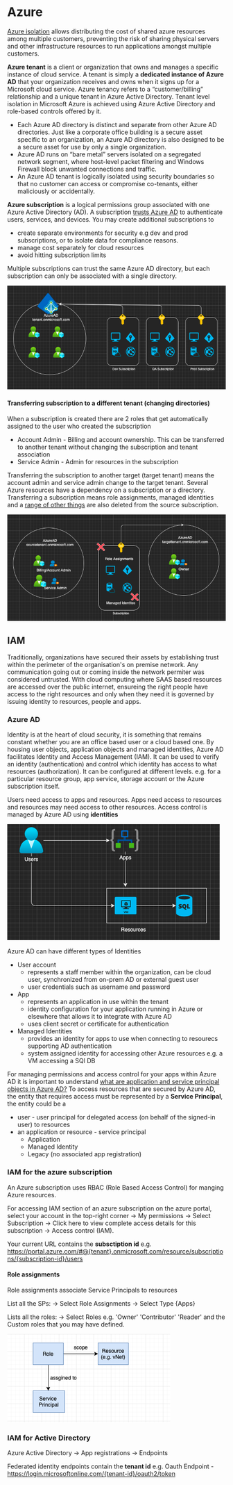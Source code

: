 # Azure

[Azure isolation](https://docs.microsoft.com/en-us/azure/security/azure-isolation) allows distributing the cost of shared azure resources among multiple customers, preventing the risk of sharing physical servers and other infrastructure resources to run applications amongst multiple customers.

**Azure tenant** is a client or organization that owns and manages a specific instance of cloud service. A tenant is simply a **dedicated instance of Azure AD** that your organization receives and owns when it signs up for a Microsoft cloud service. Azure tenancy refers to a “customer/billing” relationship and a unique tenant in Azure Active Directory. Tenant level isolation in Microsoft Azure is achieved using Azure Active Directory and role-based controls offered by it.

* Each Azure AD directory is distinct and separate from other Azure AD directories. Just like a corporate office building is a secure asset specific to an organization, an Azure AD directory is also designed to be a secure asset for use by only a single organization.
* Azure AD runs on “bare metal” servers isolated on a segregated network segment, where host-level packet filtering and Windows Firewall block unwanted connections and traffic.
* An Azure AD tenant is logically isolated using security boundaries so that no customer can access or compromise co-tenants, either maliciously or accidentally.

**Azure subscription** is a logical permissions group associated with one Azure Active Directory (AD). A subscription [trusts Azure AD](https://docs.microsoft.com/en-in/azure/active-directory/fundamentals/active-directory-how-subscriptions-associated-directory) to authenticate users, services, and devices. You may create additional subscriptions to
* create separate environments for security e.g dev and prod subscriptions, or to isolate data for compliance reasons. 
* manage cost separately for cloud resources
* avoid hitting subscription limits

Multiple subscriptions can trust the same Azure AD directory, but each subscription can only be associated with a single directory.

![azuread-subscription.png](../../Images/azuread-subscription.png "AzureAD and Subscription Association")

#### Transferring subscription to a different tenant (changing directories)

When a subscription is created there are 2 roles that get automatically assigned to the user who created the subscription

* Account Admin - Billing and account ownership. This can be transferred to another tenant without changing the subscription and tenant association
* Service Admin - Admin for resources in the subscription

Transferring the subscription to another target (target tenant) means the account admin and service admin change to the target tenant. Several Azure resources have a dependency on a subscription or a directory. Transferring a subscription means role assignments, managed identities and a [range of other things](https://docs.microsoft.com/en-us/azure/role-based-access-control/transfer-subscription#understand-the-impact-of-transferring-a-subscription) are also deleted from the source subscription.

![tenant-transfer.png](../../Images/tenant-transfer.png "AzureAD and Subscription Association")

## IAM

Traditionally, organizations have secured their assets by establishing trust within the perimeter of the organisation's on premise network. Any communication going out or coming inside the network permiter was considered untrusted. With cloud computing where SAAS based resources are accessed over the public internet, ensureing the right people have access to the right resources and only when they need it is governed by issuing identity to resources, people and apps.

### Azure AD

Identity is at the heart of cloud security, it is something that remains constant whether you are an office based user or a cloud based one. By housing user objects, application objects and managed identities, Azure AD facilitates Identity and Access Management (IAM). It can be used to verify an identity (authentication) and control which identity has access to what resources (authorization). It can be configured at different levels. e.g. for a particular resource group, app service, storage account or the Azure subscription itself.

Users need access to apps and resources. Apps need access to resources and resources may need access to other resources. Access control is managed by Azure AD using **identities**

![access-patterns.png](../../Images/access-patterns.png)

Azure AD can have different types of Identities

* User account
  * represents a staff member within the organization, can be cloud user, synchronized from on-prem AD or external guest user
  * user credentials such as username and password
* App
  * represents an application in use within the tenant
  * identity configuration for your application running in Azure or elsewhere that allows it to integrate with Azure AD
  * uses client secret or certificate for authentication
* Managed Identities
  * provides an identity for apps to use when connecting to resourecs supporting AD authentication
  * system assigned identity for accessing other Azure resources e.g. a VM accessing a SQl DB

For managing permissions and access control for your apps within Azure AD it is important to understand [what are application and service principal objects in Azure AD?](https://docs.microsoft.com/en-us/azure/active-directory/develop/app-objects-and-service-principals) To access resources that are secured by Azure AD, the entity that requires access must be represented by a **Service Principal**, the entity could be a

* user - user principal for delegated access (on behalf of the signed-in user) to resources
* an application or resource - service principal
  * Application
  * Managed Identity
  * Legacy (no associated app registration)

### IAM for the azure subscription

An Azure subscription uses RBAC (Role Based Access Control) for manging Azure resources.

For accessing IAM section of an azure subscription on the azure portal, select your account in the top-right corner -> My permissions -> Select Subscription -> Click here to view complete access details for this subscription -> Access control (IAM).

Your current URL contains the **subsctiption id** e.g. https://portal.azure.com/#@{tenant}.onmicrosoft.com/resource/subscriptions/{subscription-id}/users

#### Role assignments

Role assignments associate Service Principals to resources

List all the SPs:  -> Select Role Assignments -> Select Type {Apps}

Lists all the roles: -> Select Roles e.g. 'Owner' 'Contributor' 'Reader' and the Custom roles that you may have defined.

![azure-role-assignment.png](../../Images/azure-role-assignment.png)

### IAM for Active Directory

Azure Active Directory -> App registrations -> Endpoints

Federated identity endpoints contain the **tenant id** e.g. Oauth Endpoint - https://login.microsoftonline.com/{tenant-id}/oauth2/token